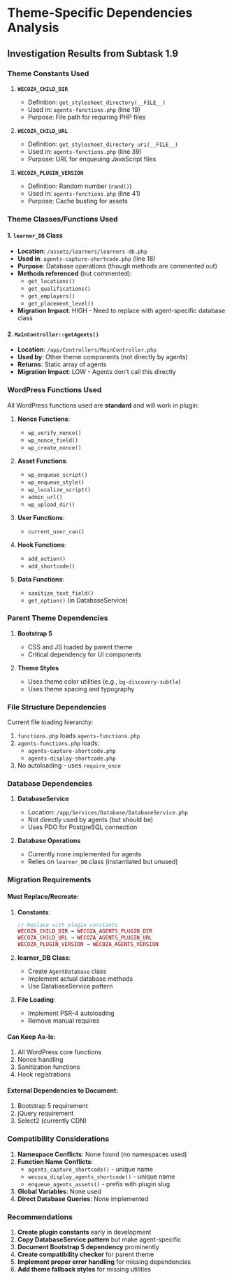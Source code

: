 # Theme-Specific Dependencies Analysis

## Investigation Results from Subtask 1.9

### Theme Constants Used

1. **`WECOZA_CHILD_DIR`**
   - Definition: `get_stylesheet_directory(__FILE__)`
   - Used in: `agents-functions.php` (line 19)
   - Purpose: File path for requiring PHP files

2. **`WECOZA_CHILD_URL`**
   - Definition: `get_stylesheet_directory_uri(__FILE__)`
   - Used in: `agents-functions.php` (line 39)
   - Purpose: URL for enqueuing JavaScript files

3. **`WECOZA_PLUGIN_VERSION`**
   - Definition: Random number (`rand()`)
   - Used in: `agents-functions.php` (line 41)
   - Purpose: Cache busting for assets

### Theme Classes/Functions Used

#### 1. **`learner_DB` Class**
- **Location**: `/assets/learners/learners-db.php`
- **Used in**: `agents-capture-shortcode.php` (line 18)
- **Purpose**: Database operations (though methods are commented out)
- **Methods referenced** (but commented):
  - `get_locations()`
  - `get_qualifications()`
  - `get_employers()`
  - `get_placement_level()`
- **Migration Impact**: HIGH - Need to replace with agent-specific database class

#### 2. **`MainController::getAgents()`**
- **Location**: `/app/Controllers/MainController.php`
- **Used by**: Other theme components (not directly by agents)
- **Returns**: Static array of agents
- **Migration Impact**: LOW - Agents don't call this directly

### WordPress Functions Used

All WordPress functions used are **standard** and will work in plugin:

1. **Nonce Functions**:
   - `wp_verify_nonce()`
   - `wp_nonce_field()`
   - `wp_create_nonce()`

2. **Asset Functions**:
   - `wp_enqueue_script()`
   - `wp_enqueue_style()`
   - `wp_localize_script()`
   - `admin_url()`
   - `wp_upload_dir()`

3. **User Functions**:
   - `current_user_can()`

4. **Hook Functions**:
   - `add_action()`
   - `add_shortcode()`

5. **Data Functions**:
   - `sanitize_text_field()`
   - `get_option()` (in DatabaseService)

### Parent Theme Dependencies

1. **Bootstrap 5**
   - CSS and JS loaded by parent theme
   - Critical dependency for UI components

2. **Theme Styles**
   - Uses theme color utilities (e.g., `bg-discovery-subtle`)
   - Uses theme spacing and typography

### File Structure Dependencies

Current file loading hierarchy:
1. `functions.php` loads `agents-functions.php`
2. `agents-functions.php` loads:
   - `agents-capture-shortcode.php`
   - `agents-display-shortcode.php`
3. No autoloading - uses `require_once`

### Database Dependencies

1. **DatabaseService**
   - Location: `/app/Services/Database/DatabaseService.php`
   - Not directly used by agents (but should be)
   - Uses PDO for PostgreSQL connection

2. **Database Operations**
   - Currently none implemented for agents
   - Relies on `learner_DB` class (instantiated but unused)

### Migration Requirements

#### Must Replace/Recreate:
1. **Constants**:
   ```php
   // Replace with plugin constants
   WECOZA_CHILD_DIR → WECOZA_AGENTS_PLUGIN_DIR
   WECOZA_CHILD_URL → WECOZA_AGENTS_PLUGIN_URL
   WECOZA_PLUGIN_VERSION → WECOZA_AGENTS_VERSION
   ```

2. **learner_DB Class**:
   - Create `AgentDatabase` class
   - Implement actual database methods
   - Use DatabaseService pattern

3. **File Loading**:
   - Implement PSR-4 autoloading
   - Remove manual requires

#### Can Keep As-Is:
1. All WordPress core functions
2. Nonce handling
3. Sanitization functions
4. Hook registrations

#### External Dependencies to Document:
1. Bootstrap 5 requirement
2. jQuery requirement
3. Select2 (currently CDN)

### Compatibility Considerations

1. **Namespace Conflicts**: None found (no namespaces used)
2. **Function Name Conflicts**: 
   - `agents_capture_shortcode()` - unique name
   - `wecoza_display_agents_shortcode()` - unique name
   - `enqueue_agents_assets()` - prefix with plugin slug
3. **Global Variables**: None used
4. **Direct Database Queries**: None implemented

### Recommendations

1. **Create plugin constants** early in development
2. **Copy DatabaseService pattern** but make agent-specific
3. **Document Bootstrap 5 dependency** prominently
4. **Create compatibility checker** for parent theme
5. **Implement proper error handling** for missing dependencies
6. **Add theme fallback styles** for missing utilities